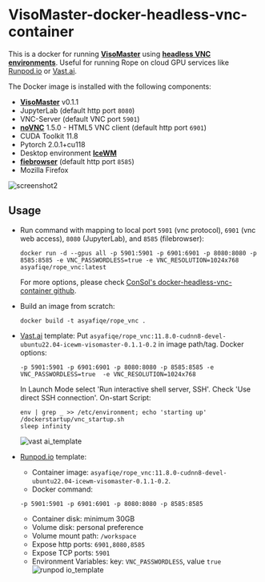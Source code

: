 # VisoMaster-docker-headless-vnc-container 

This is a docker for running [**VisoMaster**](https://github.com/visomaster/VisoMaster) using [**headless VNC environments**](https://github.com/ConSol/docker-headless-vnc-container). Useful for running Rope on cloud GPU services like [Runpod.io](https://www.runpod.io/) or [Vast.ai](https://vast.ai/).

The Docker image is installed with the following components:
* [**VisoMaster**](https://github.com/visomaster/VisoMaster) v0.1.1
* JupyterLab (default http port `8080`)
* VNC-Server (default VNC port `5901`)
* [**noVNC**](https://github.com/novnc/noVNC) 1.5.0 - HTML5 VNC client (default http port `6901`)
* CUDA Toolkit 11.8
* Pytorch 2.0.1+cu118
* Desktop environment [**IceWM**](https://ice-wm.org/)
* [**fiebrowser**](https://github.com/filebrowser/filebrowser) (default http port `8585`)
*  Mozilla Firefox

![screenshot2](https://github.com/user-attachments/assets/2ecad65f-3795-4d95-8568-d8bf33ed1966)

## Usage
- Run command with mapping to local port `5901` (vnc protocol), `6901` (vnc web access), `8080` (JupyterLab), and `8585` (filebrowser):

      docker run -d --gpus all -p 5901:5901 -p 6901:6901 -p 8080:8080 -p 8585:8585 -e VNC_PASSWORDLESS=true -e VNC_RESOLUTION=1024x768 asyafiqe/rope_vnc:latest

    For more options, please check [ConSol's docker-headless-vnc-container github](https://github.com/ConSol/docker-headless-vnc-container).
- Build an image from scratch:

      docker build -t asyafiqe/rope_vnc .

- [Vast.ai](https://vast.ai/) template:
    Put `asyafiqe/rope_vnc:11.8.0-cudnn8-devel-ubuntu22.04-icewm-visomaster-0.1.1-0.2` in image path/tag.
    Docker options:
    ```
    -p 5901:5901 -p 6901:6901 -p 8080:8080 -p 8585:8585 -e VNC_PASSWORDLESS=true  -e VNC_RESOLUTION=1024x768
    ```
    In Launch Mode select 'Run interactive shell server, SSH'. Check 'Use direct SSH connection'.
    On-start Script:
    
    ```
    env | grep _ >> /etc/environment; echo 'starting up'
    /dockerstartup/vnc_startup.sh
    sleep infinity
    ```
    ![vast ai_template](https://github.com/user-attachments/assets/28079139-db32-4f5a-97a8-af99d8d6244a)

- [Runpod.io](https://www.runpod.io/) template:
    * Container image: `asyafiqe/rope_vnc:11.8.0-cudnn8-devel-ubuntu22.04-icewm-visomaster-0.1.1-0.2`.
    * Docker command: 
    ```
    -p 5901:5901 -p 6901:6901 -p 8080:8080 -p 8585:8585
    ```
    * Container disk: minimum 30GB
    * Volume disk: personal preference
    * Volume mount path: `/workspace`
    * Expose http ports: `6901,8080,8585`
    * Expose TCP ports: `5901`
    * Environment Variables: key: `VNC_PASSWORDLESS`, value `true`
    ![runpod io_template](https://github.com/user-attachments/assets/1e07306a-5958-4c2d-938d-8c80c68b221e)
